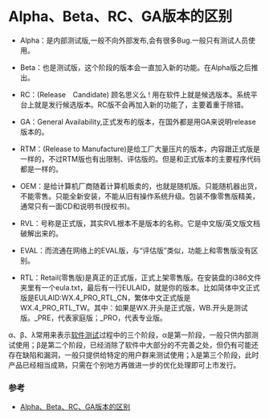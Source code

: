 # Alpha、Beta、RC、GA版本的区别

* Alpha：是内部测试版,一般不向外部发布,会有很多Bug.一般只有测试人员使用。

* Beta：也是测试版，这个阶段的版本会一直加入新的功能。在Alpha版之后推出。

* RC：(Release　Candidate) 顾名思义么 ! 用在软件上就是候选版本。系统平台上就是发行候选版本。RC版不会再加入新的功能了，主要着重于除错。

* GA：General Availability,正式发布的版本，在国外都是用GA来说明release版本的。

* RTM：(Release to Manufacture)是给工厂大量压片的版本，内容跟正式版是一样的，不过RTM版也有出限制、评估版的。但是和正式版本的主要程序代码都是一样的。

* OEM：是给计算机厂商随着计算机贩卖的，也就是随机版。只能随机器出货，不能零售。只能全新安装，不能从旧有操作系统升级。包装不像零售版精美，通常只有一面CD和说明书(授权书)。 

* RVL：号称是正式版，其实RVL根本不是版本的名称。它是中文版/英文版文档破解出来的。 

* EVAL：而流通在网络上的EVAL版，与“评估版”类似，功能上和零售版没有区别。 

* RTL：Retail(零售版)是真正的正式版，正式上架零售版。在安装盘的i386文件夹里有一个eula.txt，最后有一行EULAID，就是你的版本。比如简体中文正式版是EULAID:WX.4_PRO_RTL_CN，繁体中文正式版是WX.4_PRO_RTL_TW。其中：如果是WX.开头是正式版，WB.开头是测试版。_PRE，代表家庭版；_PRO，代表专业版。

α、β、λ常用来表示[软件测试](javascript:;)过程中的三个阶段，α是第一阶段，一般只供内部测试使用；β是第二个阶段，已经消除了软件中大部分的不完善之处，但仍有可能还存在缺陷和漏洞，一般只提供给特定的用户群来测试使用；λ是第三个阶段，此时产品已经相当成熟，只需在个别地方再做进一步的优化处理即可上市发行。   

### 参考

* [Alpha、Beta、RC、GA版本的区别](http://www.blogjava.net/RomulusW/archive/2008/05/04/197985.html)